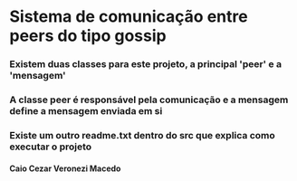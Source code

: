 # Sistema de comunicação entre peers do tipo gossip

### Existem duas classes para este projeto, a principal 'peer' e a 'mensagem'
### A classe peer é responsável pela comunicação e a mensagem define a mensagem enviada em si
### Existe um outro readme.txt dentro do src que explica como executar o projeto

#### Caio Cezar Veronezi Macedo